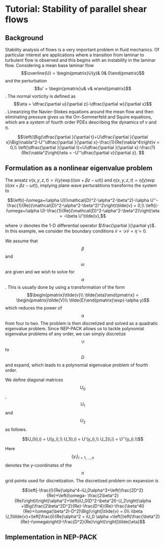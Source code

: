 # Tutorial: Stability of parallel shear flows

## Background
Stability analysis of flows is a very important problem in fluid mechanics. Of particular interest are applications where a transition from laminar to turbulent flow is observed and this begins with an instability in the laminar flow. Considering a mean base laminar flow $$\overline{U} = \begin{pmatrix}U(y)& 0& 0\end{pmatrix}$$ and the perturbation $$u' = \begin{pmatrix}u& v& w\end{pmatrix}$$. The normal vorticity is defined as $$\eta = \dfrac{\partial u}{\partial z}-\dfrac{\partial w}{\partial x}$$. Linearizing the Navier-Stokes equations around the mean flow and then eliminating pressure gives us the Orr-Sommerfeld and Squire equations, which are a system of fourth order PDEs describing the dynamics of $v$ and $\eta$.

```math
\left(\Big(\dfrac{\partial }{\partial t}+U\dfrac{\partial }{\partial x}\Big)\nabla^2-U''\dfrac{\partial }{\partial x}-\frac{1}{Re}\nabla^4\right)v = 0,\\
\left(\dfrac{\partial }{\partial t}+U\dfrac{\partial }{\partial x}-\frac{1}{Re}\nabla^2\right)\eta = -U''\dfrac{\partial v}{\partial z}. 
```

## Formulation as a nonlinear eigenvalue problem
The ansatz $v(x,y,z,t) = \tilde{v}(y)\exp(i(\alpha x+\beta z-\omega t))$ and $\eta(x,y,z,t) = \tilde{\eta}(y)\exp(i(\alpha x+\beta z-\omega t))$, implying plane wave perturabtions transforms the system to

```math
\left((-i\omega+i\alpha U)(\mathcal{D}^2-\alpha^2-\beta^2)-i\alpha U''-\frac{1}{Re}(\mathcal{D}^2-\alpha^2-\beta^2)^2\right)\tilde{v} = 0,\\
\left((-i\omega+i\alpha U)-\frac{1}{Re}(\mathcal{D}^2-\alpha^2-\beta^2)\right)\eta = -i\beta U'\tilde{v},
```
where $\mathcal{D}$ denotes the 1-D differential operator $\frac{\partial }{\partial y}$. In this example, we consider the boundary conditions $\tilde{v} = \mathcal{D}\tilde{v} = \tilde{\eta} = 0$.

We assume that $$\beta$$ and $$\omega$$ are given and we wish to solve for $$\alpha$$. This is usually done by using a transformation of the form $$\begin{pmatrix}\tilde{v}\\ \tilde{\eta}\end{pmatrix} = \begin{pmatrix}\tilde{V}\\ \tilde{E}\end{pmatrix}\exp(-\alpha y)$$ which reduces the power of $$\alpha$$ from four to two. The problem is then discretized and solved as a quadratic eigenvalue problem. Since NEP-PACK allows us to tackle polynomial eigenvalue problems of any order, we can simply discretize $$\mathcal{D}$$ to $$D$$ and expand, which leads to a polynomial eigenvalue problem of fourth order. 

We define diagonal matrices $$U_0$$, $$U_1$$ and $$U_2$$  as follows.
```math
U_0(i,i) = U(y_i),\\
U_1(i,i) = U'(y_i),\\
U_2(i,i) = U''(y_i).\\
```
Here $$\{y_i\}_{i=1,\ldots,n}$$ denotes the y-coordinates of the $$n$$ grid points used for discretization. The discretized problem on expansion is

```math
\left[-\frac{I}{Re}\alpha^4-iU_0\alpha^3+\left(\frac{2D^2}{Re}+\left(i\omega-
\frac{2\beta^2}{Re}\right)I\right)\alpha^2+\left(iU_0(D^2-\beta^2I)-U_2\right)\alpha +\Big(\frac{2\beta^2D^2}{Re}-\frac{D^4}{Re}-\frac{\beta^4I}{Re}+i\omega(\beta^2I-D^2)\Big)\right]\tilde{v} = 0\\
i\beta U_1\tilde{v}+\left[\frac{I}{Re}\alpha^2 + iU_0 \alpha +\left(\left(\frac{\beta^2}{Re}-i\omega\right)I-\frac{D^2}{Re}\right)\right]\tilde{\eta}
```


## Implementation in NEP-PACK


